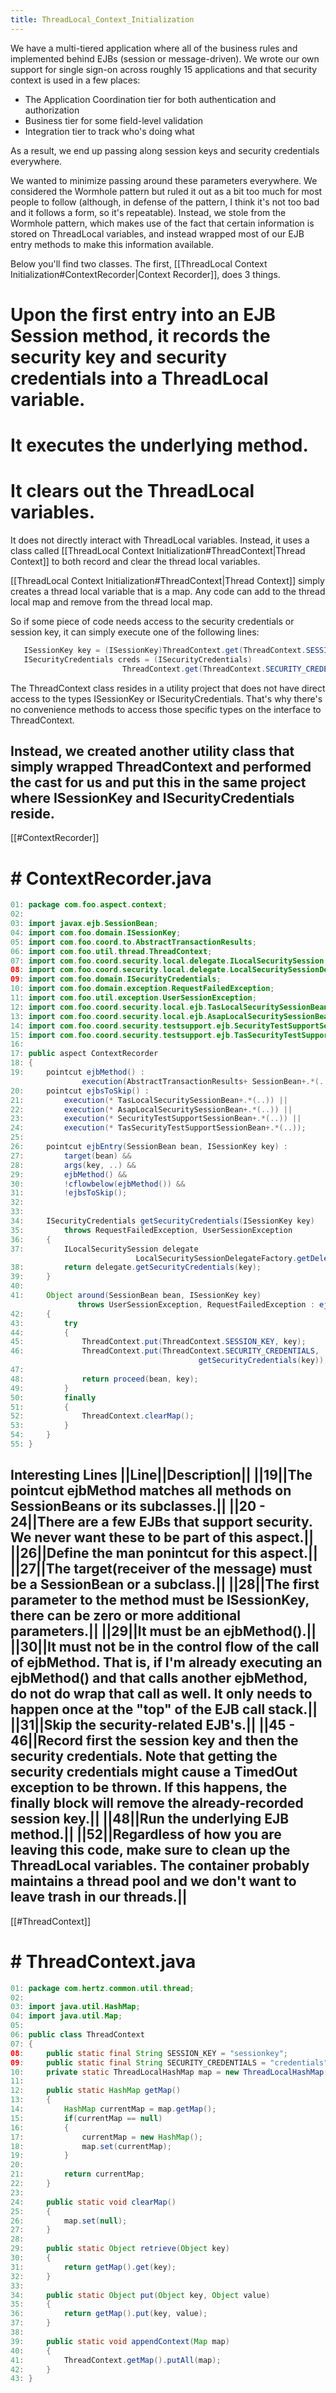 ```yaml
---
title: ThreadLocal_Context_Initialization
---
```

We have a multi-tiered application where all of the business rules and implemented behind EJBs (session or message-driven). We wrote our own support for single sign-on across roughly 15 applications and that security context is used in a few places:
* The Application Coordination tier for both authentication and authorization
* Business tier for some field-level validation
* Integration tier to track who's doing what

As a result, we end up passing along session keys and security credentials everywhere.

We wanted to minimize passing around these parameters everywhere. We considered the Wormhole pattern but ruled it out as a bit too much for most people to follow (although, in defense of the pattern, I think it's not too bad and it follows a form, so it's repeatable). Instead, we stole from the Wormhole pattern, which makes use of the fact that certain information is stored on ThreadLocal variables, and instead wrapped most of our EJB entry methods to make this information available.

Below you'll find two classes. The first, [[ThreadLocal Context Initialization#ContextRecorder|Context Recorder]], does 3 things.
# Upon the first entry into an EJB Session method, it records the security key and security credentials into a ThreadLocal variable.
# It executes the underlying method.
# It clears out the ThreadLocal variables.

It does not directly interact with ThreadLocal variables. Instead, it uses a class called [[ThreadLocal Context Initialization#ThreadContext|Thread Context]] to both record and clear the thread local variables.

[[ThreadLocal Context Initialization#ThreadContext|Thread Context]] simply creates a thread local variable that is a map. Any code can add to the thread local map and remove from the thread local map.

So if some piece of code needs access to the security credentials or session key, it can simply execute one of the following lines:
```java
   ISessionKey key = (ISessionKey)ThreadContext.get(ThreadContext.SESSION_KEY);
   ISecurityCredentials creds = (ISecurityCredentials)
                         ThreadContext.get(ThreadContext.SECURITY_CREDENTIALS);
```

The ThreadContext class resides in a utility project that does not have direct access to the types ISessionKey or ISecurityCredentials. That's why there's no convenience methods to access those specific types on the interface to ThreadContext.

Instead, we created another utility class that simply wrapped ThreadContext and performed the cast for us and put this in the same project where ISessionKey and ISecurityCredentials reside.
----
[[#ContextRecorder]]
# # ContextRecorder.java
```java
01: package com.foo.aspect.context;
02: 
03: import javax.ejb.SessionBean;
04: import com.foo.domain.ISessionKey;
05: import com.foo.coord.to.AbstractTransactionResults;
06: import com.foo.util.thread.ThreadContext;
07: import com.foo.coord.security.local.delegate.ILocalSecuritySession;
08: import com.foo.coord.security.local.delegate.LocalSecuritySessionDelegateFactory;
09: import com.foo.domain.ISecurityCredentials;
10: import com.foo.domain.exception.RequestFailedException;
11: import com.foo.util.exception.UserSessionException;
12: import com.foo.coord.security.local.ejb.TasLocalSecuritySessionBean;
13: import com.foo.coord.security.local.ejb.AsapLocalSecuritySessionBean;
14: import com.foo.coord.security.testsupport.ejb.SecurityTestSupportSessionBean;
15: import com.foo.coord.security.testsupport.ejb.TasSecurityTestSupportSessionBean;
16: 
17: public aspect ContextRecorder
18: {
19: 	pointcut ejbMethod() : 
                execution(AbstractTransactionResults+ SessionBean+.*(..));
20: 	pointcut ejbsToSkip() : 
21: 		execution(* TasLocalSecuritySessionBean+.*(..)) || 
22: 		execution(* AsapLocalSecuritySessionBean+.*(..)) ||
23: 		execution(* SecurityTestSupportSessionBean+.*(..)) ||
24: 		execution(* TasSecurityTestSupportSessionBean+.*(..));
25: 	
26: 	pointcut ejbEntry(SessionBean bean, ISessionKey key) :
27: 		target(bean) &&
28: 		args(key, ..) &&
29: 		ejbMethod() &&
30: 		!cflowbelow(ejbMethod()) &&
31: 		!ejbsToSkip();
32: 	
33: 	
34: 	ISecurityCredentials getSecurityCredentials(ISessionKey key)
35: 		throws RequestFailedException, UserSessionException
36: 	{
37: 		ILocalSecuritySession delegate 
                            LocalSecuritySessionDelegateFactory.getDelegate();
38: 		return delegate.getSecurityCredentials(key);
39: 	}	
40: 	
41: 	Object around(SessionBean bean, ISessionKey key) 
               throws UserSessionException, RequestFailedException : ejbEntry(bean, key)
42: 	{
43: 		try
44: 		{
45: 			ThreadContext.put(ThreadContext.SESSION_KEY, key);
46: 			ThreadContext.put(ThreadContext.SECURITY_CREDENTIALS, 
                                          getSecurityCredentials(key));
47: 		
48: 			return proceed(bean, key);	
49: 		}
50: 		finally
51: 		{
52: 			ThreadContext.clearMap();
53: 		}
54: 	}	
55: }
```
Interesting Lines
||Line||Description||
||19||The pointcut ejbMethod matches all methods on SessionBeans or its subclasses.||
||20 - 24||There are a few EJBs that support security. We never want these to be part of this aspect.||
||26||Define the man ponintcut for this aspect.||
||27||The target(receiver of the message) must be a SessionBean or a subclass.||
||28||The first parameter to the method must be ISessionKey, there can be zero or more additional parameters.||
||29||It must be an ejbMethod().||
||30||It must not be in the control flow of the call of ejbMethod. That is, if I'm already executing an ejbMethod() and that calls another ejbMethod, do not do wrap that call as well. It only needs to happen once at the "top" of the EJB call stack.||
||31||Skip the security-related EJB's.||
||45 - 46||Record first the session key and then the security credentials. Note that getting the security credentials might cause a TimedOut exception to be thrown. If this happens, the finally block will remove the already-recorded session key.||
||48||Run the underlying EJB method.||
||52||Regardless of how you are leaving this code, make sure to clean up the ThreadLocal variables. The container probably maintains a thread pool and we don't want to leave trash in our threads.||
----
[[#ThreadContext]]
# # ThreadContext.java
```java
01: package com.hertz.common.util.thread;
02: 
03: import java.util.HashMap;
04: import java.util.Map;
05: 
06: public class ThreadContext
07: {
08: 	public static final String SESSION_KEY = "sessionkey";
09: 	public static final String SECURITY_CREDENTIALS = "credentials";
10: 	private static ThreadLocalHashMap map = new ThreadLocalHashMap();
11: 	
12: 	public static HashMap getMap()
13: 	{
14: 		HashMap currentMap = map.getMap();
15: 		if(currentMap == null)
16: 		{
17: 			currentMap = new HashMap();
18: 			map.set(currentMap);
19: 		}
20: 
21: 		return currentMap;
22: 	}
23: 	
24: 	public static void clearMap()
25: 	{
26: 		map.set(null);
27: 	}
28: 	
29: 	public static Object retrieve(Object key)
30: 	{
31: 		return getMap().get(key);
32: 	}
33: 	
34: 	public static Object put(Object key, Object value)
35: 	{
36: 		return getMap().put(key, value);
37: 	}
38: 	
39: 	public static void appendContext(Map map)
40: 	{
41: 		ThreadContext.getMap().putAll(map);
42: 	}
43: }
```